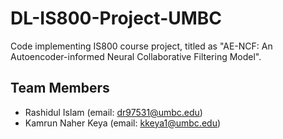 # DL-IS800-Project-UMBC
Code implementing IS800 course project, titled as "AE-NCF: An Autoencoder-informed Neural Collaborative Filtering Model".

## Team Members
* Rashidul Islam (email: dr97531@umbc.edu)
* Kamrun Naher Keya (email: kkeya1@umbc.edu)

